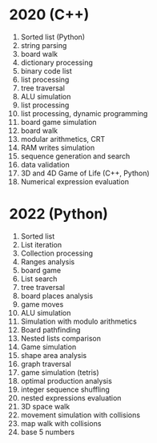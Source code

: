 # 2020 (C++)
1. Sorted list (Python)
2. string parsing
3. board walk
4. dictionary processing
5. binary code list
6. list processing
7. tree traversal
8. ALU simulation
9. list processing
10. list processing, dynamic programming
11. board game simulation
12. board walk
13. modular arithmetics, CRT
14. RAM writes simulation
15. sequence generation and search
16. data validation
17. 3D and 4D Game of Life (C++, Python)
18. Numerical expression evaluation

# 2022 (Python)
1. Sorted list
2. List iteration
3. Collection processing
4. Ranges analysis
5. board game
6. List search
7. tree traversal
8. board places analysis
9. game moves
10. ALU simulation
11. Simulation with modulo arithmetics
12. Board pathfinding
13. Nested lists comparison
14. Game simulation
15. shape area analysis
16. graph traversal
18. game simulation (tetris)
19. optimal production analysis
20. integer sequence shuffling
21. nested expressions evaluation
22. 3D space walk
23. movement simulation with collisions
24. map walk with collisions
25. base 5 numbers
